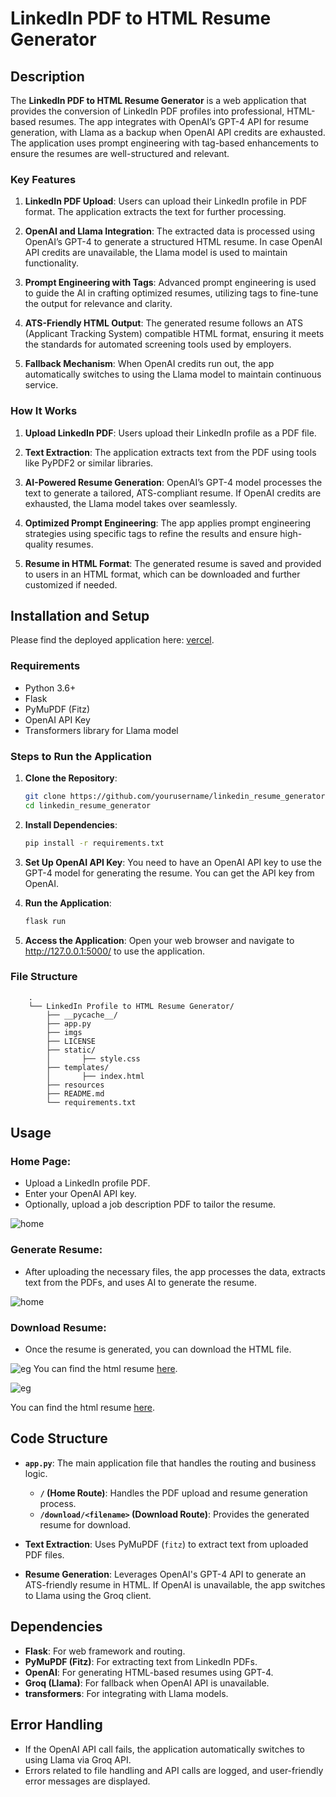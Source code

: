 # LinkedIn PDF to HTML Resume Generator

## Description

The **LinkedIn PDF to HTML Resume Generator** is a web application that provides the conversion of LinkedIn PDF profiles into professional, HTML-based resumes. The app integrates with OpenAI’s GPT-4 API for resume generation, with Llama as a backup when OpenAI API credits are exhausted. The application uses prompt engineering with tag-based enhancements to ensure the resumes are well-structured and relevant.

### Key Features

1. **LinkedIn PDF Upload**: Users can upload their LinkedIn profile in PDF format. The application extracts the text for further processing.
   
2. **OpenAI and Llama Integration**: The extracted data is processed using OpenAI’s GPT-4 to generate a structured HTML resume. In case OpenAI API credits are unavailable, the Llama model is used to maintain functionality.
   
3. **Prompt Engineering with Tags**: Advanced prompt engineering is used to guide the AI in crafting optimized resumes, utilizing tags to fine-tune the output for relevance and clarity.
   
4. **ATS-Friendly HTML Output**: The generated resume follows an ATS (Applicant Tracking System) compatible HTML format, ensuring it meets the standards for automated screening tools used by employers.

5. **Fallback Mechanism**: When OpenAI credits run out, the app automatically switches to using the Llama model to maintain continuous service.

### How It Works

1. **Upload LinkedIn PDF**: Users upload their LinkedIn profile as a PDF file.
   
2. **Text Extraction**: The application extracts text from the PDF using tools like PyPDF2 or similar libraries.
   
3. **AI-Powered Resume Generation**: OpenAI’s GPT-4 model processes the text to generate a tailored, ATS-compliant resume. If OpenAI credits are exhausted, the Llama model takes over seamlessly.
   
4. **Optimized Prompt Engineering**: The app applies prompt engineering strategies using specific tags to refine the results and ensure high-quality resumes.

5. **Resume in HTML Format**: The generated resume is saved and provided to users in an HTML format, which can be downloaded and further customized if needed.


## Installation and Setup

Please find the deployed application here: [vercel](https://resumegeneration3-2xafqakul-dhruvanshu-joshis-projects.vercel.app).

### Requirements

- Python 3.6+
- Flask
- PyMuPDF (Fitz)
- OpenAI API Key
- Transformers library for Llama model

### Steps to Run the Application

1. **Clone the Repository**:
   ```bash
   git clone https://github.com/yourusername/linkedin_resume_generator.git
   cd linkedin_resume_generator
   ```

2. **Install Dependencies**:
   ```bash
   pip install -r requirements.txt
   ```

3. **Set Up OpenAI API Key**:
   You need to have an OpenAI API key to use the GPT-4 model for generating the resume. You can get the API key from OpenAI.

4. **Run the Application**:
   ```bash
   flask run
   ```

5. **Access the Application**:
    Open your web browser and navigate to http://127.0.0.1:5000/ to use the application.

### **File Structure**

        .
        └── LinkedIn Profile to HTML Resume Generator/
            ├── __pycache__/
            ├── app.py
            ├── imgs
            ├── LICENSE
            ├── static/
            │       ├── style.css
            ├── templates/
            │       ├── index.html
            ├── resources
            ├── README.md
            └── requirements.txt

## Usage

### Home Page:
- Upload a LinkedIn profile PDF.
- Enter your OpenAI API key.
- Optionally, upload a job description PDF to tailor the resume.

![home](imgs/home.png)

### Generate Resume:
- After uploading the necessary files, the app processes the data, extracts text from the PDFs, and uses AI to generate the resume.

![home](imgs/profile.png)

### Download Resume:
- Once the resume is generated, you can download the HTML file.

![eg](imgs/eg.png)
You can find the html resume [here](./resources/resume.html).

![eg](imgs/eg2.png)

You can find the html resume [here](./resources/resume_2.html).

## Code Structure

- **`app.py`**: The main application file that handles the routing and business logic.
  - **`/` (Home Route)**: Handles the PDF upload and resume generation process.
  - **`/download/<filename>` (Download Route)**: Provides the generated resume for download.

- **Text Extraction**: Uses PyMuPDF (`fitz`) to extract text from uploaded PDF files.

- **Resume Generation**: Leverages OpenAI's GPT-4 API to generate an ATS-friendly resume in HTML. If OpenAI is unavailable, the app switches to Llama using the Groq client.

## Dependencies

- **Flask**: For web framework and routing.
- **PyMuPDF (Fitz)**: For extracting text from LinkedIn PDFs.
- **OpenAI**: For generating HTML-based resumes using GPT-4.
- **Groq (Llama)**: For fallback when OpenAI API is unavailable.
- **transformers**: For integrating with Llama models.

## Error Handling

- If the OpenAI API call fails, the application automatically switches to using Llama via Groq API.
- Errors related to file handling and API calls are logged, and user-friendly error messages are displayed.
